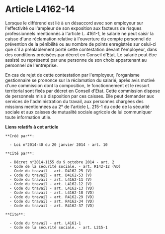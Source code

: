 # Article L4162-14

Lorsque le différend est lié à un désaccord avec son employeur sur l'effectivité ou l'ampleur de son exposition aux facteurs
de risques professionnels mentionnés à l'article L. 4161-1, le salarié ne peut saisir la caisse d'une réclamation relative à
l'ouverture du compte personnel de prévention de la pénibilité ou au nombre de points enregistrés sur celui-ci que s'il a
préalablement porté cette contestation devant l'employeur, dans des conditions précisées par décret en Conseil d'Etat. Le
salarié peut être assisté ou représenté par une personne de son choix appartenant au personnel de l'entreprise. 

En cas de rejet de cette contestation par l'employeur, l'organisme gestionnaire se prononce sur la réclamation du salarié,
après avis motivé d'une commission dont la composition, le fonctionnement et le ressort territorial sont fixés par décret en
Conseil d'Etat. Cette commission dispose de personnels mis à disposition par ces caisses. Elle peut demander aux services de
l'administration du travail, aux personnes chargées des missions mentionnées au 2° de l'article L. 215-1 du code de la
sécurité sociale et aux caisses de mutualité sociale agricole de lui communiquer toute information utile.

**Liens relatifs à cet article**

	**Créé par**:

	  - Loi n°2014-40 du 20 janvier 2014 - art. 10

	**Cité par**:

	  - Décret n°2014-1155 du 9 octobre 2014 - art. 2
	  - Code de la sécurité sociale. - art. R142-12 (VD)
	  - Code du travail - art. D4162-25 (V)
	  - Code du travail - art. D4162-53 (V)
	  - Code du travail - art. L4162-11 (V)
	  - Code du travail - art. L4162-12 (V)
	  - Code du travail - art. L4162-13 (VD)
	  - Code du travail - art. L4162-18 (VD)
	  - Code du travail - art. R4162-29 (VD)
	  - Code du travail - art. R4162-34 (VD)
	  - Code du travail - art. R4162-37 (VD)

	**Cite**:

	  - Code du travail - art. L4161-1
	  - Code de la sécurité sociale. - art. L215-1
